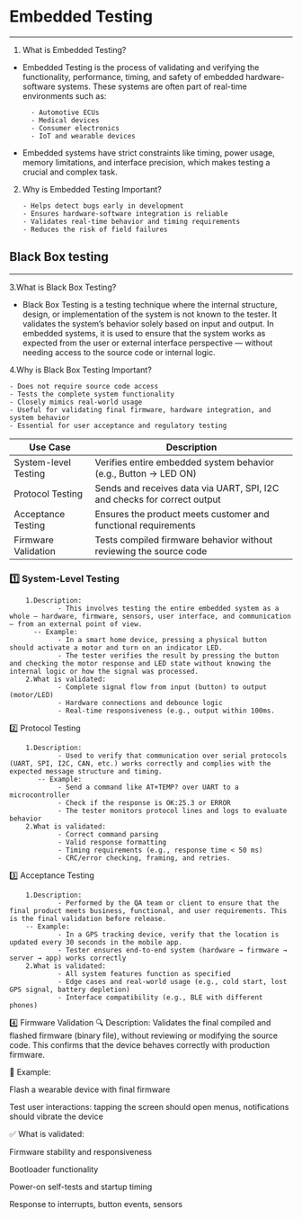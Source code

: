 # Embedded Testing
-------------------
1. What is Embedded Testing?
- Embedded Testing is the process of validating and verifying the functionality, performance, timing, and safety of embedded hardware-software systems. These systems are often part of real-time environments such as:

        - Automotive ECUs
        - Medical devices
        - Consumer electronics
        - IoT and wearable devices

- Embedded systems have strict constraints like timing, power usage, memory limitations, and interface precision, which makes testing a crucial and complex task.

2. Why is Embedded Testing Important?

       - Helps detect bugs early in development
       - Ensures hardware-software integration is reliable
       - Validates real-time behavior and timing requirements
       - Reduces the risk of field failures
## Black Box testing
---------------------
3.What is Black Box Testing?

  - Black Box Testing is a testing technique where the internal structure, design, or implementation of the system is not known to the tester. It validates the system’s behavior solely based on input and output.
  In embedded systems, it is used to ensure that the system works as expected from the user or external interface perspective — without needing access to the source code or internal logic.
  
4.Why is Black Box Testing Important?

    - Does not require source code access
    - Tests the complete system functionality
    - Closely mimics real-world usage
    - Useful for validating final firmware, hardware integration, and system behavior
    - Essential for user acceptance and regulatory testing
| Use Case             | Description                                                              |
| -------------------- | ------------------------------------------------------------------------ |
| System-level Testing | Verifies entire embedded system behavior (e.g., Button → LED ON)         |
| Protocol Testing     | Sends and receives data via UART, SPI, I2C and checks for correct output |
| Acceptance Testing   | Ensures the product meets customer and functional requirements           |
| Firmware Validation  | Tests compiled firmware behavior without reviewing the source code       |


### 1️⃣ System-Level Testing

        1.Description:
                - This involves testing the entire embedded system as a whole — hardware, firmware, sensors, user interface, and communication — from an external point of view.
          -- Example:
                - In a smart home device, pressing a physical button should activate a motor and turn on an indicator LED.
                - The tester verifies the result by pressing the button and checking the motor response and LED state without knowing the internal logic or how the signal was processed.
        2.What is validated:
                - Complete signal flow from input (button) to output (motor/LED)
                - Hardware connections and debounce logic
                - Real-time responsiveness (e.g., output within 100ms.

2️⃣ Protocol Testing

        1.Description:
                - Used to verify that communication over serial protocols (UART, SPI, I2C, CAN, etc.) works correctly and complies with the expected message structure and timing.
           -- Example:
                - Send a command like AT+TEMP? over UART to a microcontroller
                - Check if the response is OK:25.3 or ERROR
                - The tester monitors protocol lines and logs to evaluate behavior
        2.What is validated:
                - Correct command parsing
                - Valid response formatting
                - Timing requirements (e.g., response time < 50 ms)
                - CRC/error checking, framing, and retries.

3️⃣ Acceptance Testing

        1.Description:
                - Performed by the QA team or client to ensure that the final product meets business, functional, and user requirements. This is the final validation before release.
        -- Example:
                - In a GPS tracking device, verify that the location is updated every 30 seconds in the mobile app.
                - Tester ensures end-to-end system (hardware → firmware → server → app) works correctly
        2.What is validated:
                - All system features function as specified
                - Edge cases and real-world usage (e.g., cold start, lost GPS signal, battery depletion)
                - Interface compatibility (e.g., BLE with different phones)
                

4️⃣ Firmware Validation
🔍 Description:
Validates the final compiled and flashed firmware (binary file), without reviewing or modifying the source code. This confirms that the device behaves correctly with production firmware.

🧪 Example:

Flash a wearable device with final firmware

Test user interactions: tapping the screen should open menus, notifications should vibrate the device

✅ What is validated:

Firmware stability and responsiveness

Bootloader functionality

Power-on self-tests and startup timing

Response to interrupts, button events, sensors

